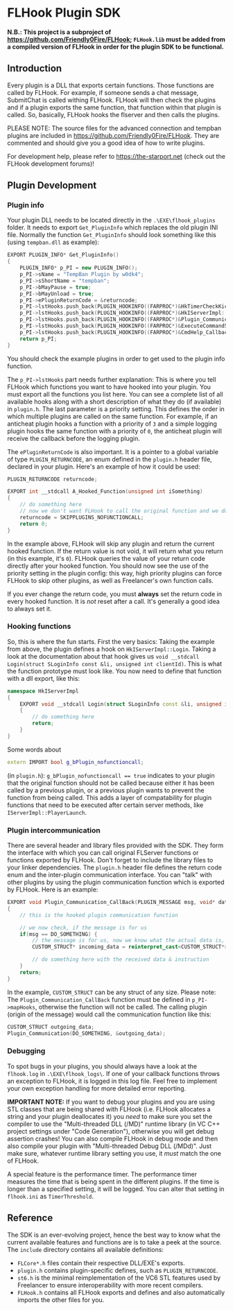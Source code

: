 # FLHook Plugin SDK

**N.B.: This project is a subproject of https://github.com/Friendly0Fire/FLHook; `FLHook.lib` must be added from a compiled version of FLHook in order for the plugin SDK to be functional.**

## Introduction

Every plugin is a DLL that exports certain functions. Those functions are called by FLHook. For example, if someone sends a chat message, SubmitChat is called withing FLHook. FLHook will then check the plugins and if a plugin exports the same function, that function within that plugin is called. So, basically, FLHook hooks the flserver and then calls the plugins.

PLEASE NOTE: The source files for the advanced connection and tempban plugins are included in https://github.com/Friendly0Fire/FLHook. They are commented and should give you a good idea of how to write plugins.

For development help, please refer to https://the-starport.net (check out the FLHook development forums)!

## Plugin Development

### Plugin info

Your plugin DLL needs to be located directly in the `.\EXE\flhook_plugins` folder. It needs to export `Get_PluginInfo` which replaces the old plugin INI file. Normally the function `Get_PluginInfo` should look something like this (using `tempban.dll` as example):

```cpp
EXPORT PLUGIN_INFO* Get_PluginInfo()
{
	PLUGIN_INFO* p_PI = new PLUGIN_INFO();
	p_PI->sName = "TempBan Plugin by w0dk4";
	p_PI->sShortName = "tempban";
	p_PI->bMayPause = true;
	p_PI->bMayUnload = true;
	p_PI->ePluginReturnCode = &returncode;
	p_PI->lstHooks.push_back(PLUGIN_HOOKINFO((FARPROC*)&HkTimerCheckKick, PLUGIN_HkTimerCheckKick, 0));
	p_PI->lstHooks.push_back(PLUGIN_HOOKINFO((FARPROC*)&HkIServerImpl::Login, PLUGIN_HkIServerImpl_Login, 0));
	p_PI->lstHooks.push_back(PLUGIN_HOOKINFO((FARPROC*)&Plugin_Communication_CallBack, PLUGIN_Plugin_Communication, 0));
	p_PI->lstHooks.push_back(PLUGIN_HOOKINFO((FARPROC*)&ExecuteCommandString_Callback, PLUGIN_ExecuteCommandString_Callback, 0));
	p_PI->lstHooks.push_back(PLUGIN_HOOKINFO((FARPROC*)&CmdHelp_Callback, PLUGIN_CmdHelp_Callback, 0));
	return p_PI;
}
```

You should check the example plugins in order to get used to the plugin info function.

The `p_PI->lstHooks` part needs further explanation: This is where you tell FLHook which functions you want to have hooked into your plugin. You must export all the functions you list here. You can see a complete list of all available hooks along with a short description of what they do (if available) in `plugin.h`. The last parameter is a priority setting. This defines the order in which multiple plugins are called on the same function. For example, if an anticheat plugin hooks a function with a priority of `3` and a simple logging plugin hooks the same function with a priority of `0`, the anticheat plugin will receive the callback before the logging plugin.

The `ePluginReturnCode` is also important. It is a pointer to a global variable of type `PLUGIN_RETURNCODE`, an enum defined in the `plugin.h` header file, declared in your plugin. Here's an example of how it could be used:
```cpp
PLUGIN_RETURNCODE returncode;

EXPORT int __stdcall A_Hooked_Function(unsigned int iSomething)
{
	// do something here
	// now we don't want FLHook to call the original function and we don't want other plugins to be called either, so we change the return code
	returncode = SKIPPLUGINS_NOFUNCTIONCALL;
	return 0;
}
```

In the example above, FLHook will skip any plugin and return the current hooked function. If the return value is not void, it will return what you return (in this example, it's `0`). FLHook queries the value of your return code directly after your hooked function. You should now see the use of the priority setting in the plugin config: this way, high priority plugins can force FLHook to skip other plugins, as well as Freelancer's own function calls.

If you ever change the return code, you must **always** set the return code in every hooked function. It is *not* reset after a call. It's generally a good idea to always set it.

### Hooking functions

So, this is where the fun starts. First the very basics: Taking the example from above, the plugin defines a hook on `HkIServerImpl::Login`. Taking a look at the documentation about that hook gives us `void __stdcall Login(struct SLoginInfo const &li, unsigned int clientId)`. This is what the function prototype must look like. You now need to define that function with a dll export, like this:

```cpp
namespace HkIServerImpl
{
	EXPORT void __stdcall Login(struct SLoginInfo const &li, unsigned int clientId)
	{
		// do something here
		return;
	}
}
```

Some words about
```cpp
extern IMPORT bool g_bPlugin_nofunctioncall;
```
(in `plugin.h`): `g_bPlugin_nofunctioncall == true` indicates to your plugin that the original function should not be called because either it has been called by a previous plugin, or a previous plugin wants to prevent the function from being called. This adds a layer of compatability for plugin functions that need to be executed after certain server methods, like `IServerImpl::PlayerLaunch`.

### Plugin intercommunication

There are several header and library files provided with the SDK. They form the interface with which you can call original FLServer functions or functions exported by FLHook. Don't forget to include the library files to your linker dependencies. The `plugin.h` header file defines the return code enum and the inter-plugin communication interface. You can "talk" with other plugins by using the plugin communication function which is exported by FLHook. Here is an example:

```cpp
EXPORT void Plugin_Communication_CallBack(PLUGIN_MESSAGE msg, void* data)
{
	// this is the hooked plugin communication function

	// we now check, if the message is for us
	if(msg == DO_SOMETHING) {
		// the message is for us, now we know what the actual data is, so we do a reinterpret cast
		CUSTOM_STRUCT* incoming_data = reinterpret_cast<CUSTOM_STRUCT*>(data);

		// do something here with the received data & instruction
	}
	return;
}
```

In the example, `CUSTOM_STRUCT` can be any struct of any size. Please note: The
`Plugin_Communication_CallBack` function must be defined in `p_PI->mapHooks`, otherwise the function will not be called. The calling plugin (origin of the message) would call the communication function like this:

```cpp
CUSTOM_STRUCT outgoing_data;
Plugin_Communication(DO_SOMETHING, &outgoing_data);
```

### Debugging

To spot bugs in your plugins, you should always have a look at the `flhook.log` in `.\EXE\flhook_logs\`. If one of your callback functions throws an exception to FLHook, it is logged in this log file. Feel free to implement your own exception handling for more detailed error reporting.

**IMPORTANT NOTE:** If you want to debug your plugins and you are using STL classes that are being shared with FLHook (i.e. FLHook allocates a string and your plugin deallocates it) you *need* to make sure you set the compiler to use the "Multi-threaded DLL (/MD)" runtime library (in VC C++ project settings under "Code Generation"), otherwise you will get debug assertion crashes! You can also compile FLHook in debug mode and then also compile your plugin with "Multi-threaded Debug DLL (/MDd)". Just make sure, whatever runtime library setting you use, it *must* match the one of FLHook.

A special feature is the performance timer. The performance timer measures the time that is being spent in the different plugins. If the time is longer than a specified setting, it will be logged. You can alter that setting in `flhook.ini` as `TimerThreshold`.

## Reference

The SDK is an ever-evolving project, hence the best way to know what the current available features and functions are is to take a peek at the source. The `include` directory contains all available definitions:
 * `FLCore*.h` files contain their respective DLL/EXE's exports.
 * `plugin.h` contains plugin-specific defines, such as `PLUGIN_RETURNCODE`.
 * `st6.h` is the minimal reimplementation of the VC6 STL features used by Freelancer to ensure interoperability with more recent compilers.
 * `FLHook.h` contains all FLHook exports and defines and also automatically imports the other files for you.